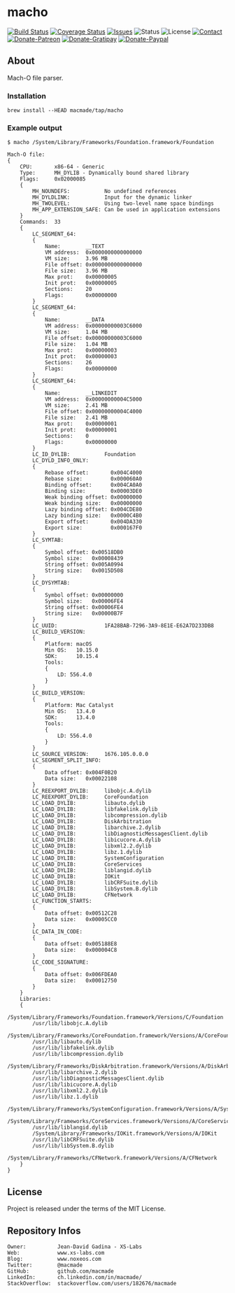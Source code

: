 macho
=====

[![Build Status](https://img.shields.io/travis/macmade/macho.svg?branch=master&style=flat)](https://travis-ci.org/macmade/macho)
[![Coverage Status](https://img.shields.io/coveralls/macmade/macho.svg?branch=master&style=flat)](https://coveralls.io/r/macmade/macho?branch=master)
[![Issues](http://img.shields.io/github/issues/macmade/macho.svg?style=flat)](https://github.com/macmade/macho/issues)
![Status](https://img.shields.io/badge/status-active-brightgreen.svg?style=flat)
![License](https://img.shields.io/badge/license-mit-brightgreen.svg?style=flat)
[![Contact](https://img.shields.io/badge/contact-@macmade-blue.svg?style=flat)](https://twitter.com/macmade)  
[![Donate-Patreon](https://img.shields.io/badge/donate-patreon-yellow.svg?style=flat)](https://patreon.com/macmade)
[![Donate-Gratipay](https://img.shields.io/badge/donate-gratipay-yellow.svg?style=flat)](https://www.gratipay.com/macmade)
[![Donate-Paypal](https://img.shields.io/badge/donate-paypal-yellow.svg?style=flat)](https://paypal.me/xslabs)

About
-----

Mach-O file parser.

### Installation

    brew install --HEAD macmade/tap/macho

### Example output

    $ macho /System/Library/Frameworks/Foundation.framework/Foundation
    
    Mach-O file:
    {
        CPU:       x86-64 - Generic
        Type:      MH_DYLIB - Dynamically bound shared library
        Flags:     0x02000085
        {
            MH_NOUNDEFS:           No undefined references
            MH_DYLDLINK:           Input for the dynamic linker
            MH_TWOLEVEL:           Using two-level name space bindings
            MH_APP_EXTENSION_SAFE: Can be used in application extensions
        }
        Commands:  33
        {
            LC_SEGMENT_64:
            {
                Name:        __TEXT
                VM address:  0x0000000000000000
                VM size:     3.96 MB
                File offset: 0x0000000000000000
                File size:   3.96 MB
                Max prot:    0x00000005
                Init prot:   0x00000005
                Sections:    20
                Flags:       0x00000000
            }
            LC_SEGMENT_64:
            {
                Name:        __DATA
                VM address:  0x00000000003C6000
                VM size:     1.04 MB
                File offset: 0x00000000003C6000
                File size:   1.04 MB
                Max prot:    0x00000003
                Init prot:   0x00000003
                Sections:    26
                Flags:       0x00000000
            }
            LC_SEGMENT_64:
            {
                Name:        __LINKEDIT
                VM address:  0x00000000004C5000
                VM size:     2.41 MB
                File offset: 0x00000000004C4000
                File size:   2.41 MB
                Max prot:    0x00000001
                Init prot:   0x00000001
                Sections:    0
                Flags:       0x00000000
            }
            LC_ID_DYLIB:           Foundation
            LC_DYLD_INFO_ONLY:
            {
                Rebase offset:       0x004C4000
                Rebase size:         0x000060A0
                Binding offset:      0x004CA0A0
                Binding size:        0x00003DE0
                Weak binding offset: 0x00000000
                Weak binding size:   0x00000000
                Lazy binding offset: 0x004CDE80
                Lazy binding size:   0x0000C4B0
                Export offset:       0x004DA330
                Export size:         0x000167F0
            }
            LC_SYMTAB:
            {
                Symbol offset: 0x00518DB0
                Symbol size:   0x00008439
                String offset: 0x005A0994
                String size:   0x0015D508
            }
            LC_DYSYMTAB:
            {
                Symbol offset: 0x00000000
                Symbol size:   0x00006FE4
                String offset: 0x00006FE4
                String size:   0x00000B7F
            }
            LC_UUID:               1FA28BAB-7296-3A9-8E1E-E62A7D233DB8
            LC_BUILD_VERSION:
            {
                Platform: macOS
                Min OS:   10.15.0
                SDK:      10.15.4
                Tools:
                {
                    LD: 556.4.0
                }
            }
            LC_BUILD_VERSION:
            {
                Platform: Mac Catalyst
                Min OS:   13.4.0
                SDK:      13.4.0
                Tools:
                {
                    LD: 556.4.0
                }
            }
            LC_SOURCE_VERSION:     1676.105.0.0.0
            LC_SEGMENT_SPLIT_INFO:
            {
                Data offset: 0x004F0B20
                Data size:   0x00022108
            }
            LC_REEXPORT_DYLIB:     libobjc.A.dylib
            LC_REEXPORT_DYLIB:     CoreFoundation
            LC_LOAD_DYLIB:         libauto.dylib
            LC_LOAD_DYLIB:         libfakelink.dylib
            LC_LOAD_DYLIB:         libcompression.dylib
            LC_LOAD_DYLIB:         DiskArbitration
            LC_LOAD_DYLIB:         libarchive.2.dylib
            LC_LOAD_DYLIB:         libDiagnosticMessagesClient.dylib
            LC_LOAD_DYLIB:         libicucore.A.dylib
            LC_LOAD_DYLIB:         libxml2.2.dylib
            LC_LOAD_DYLIB:         libz.1.dylib
            LC_LOAD_DYLIB:         SystemConfiguration
            LC_LOAD_DYLIB:         CoreServices
            LC_LOAD_DYLIB:         liblangid.dylib
            LC_LOAD_DYLIB:         IOKit
            LC_LOAD_DYLIB:         libCRFSuite.dylib
            LC_LOAD_DYLIB:         libSystem.B.dylib
            LC_LOAD_DYLIB:         CFNetwork
            LC_FUNCTION_STARTS:
            {
                Data offset: 0x00512C28
                Data size:   0x00005CC0
            }
            LC_DATA_IN_CODE:
            {
                Data offset: 0x005188E8
                Data size:   0x000004C8
            }
            LC_CODE_SIGNATURE:
            {
                Data offset: 0x006FDEA0
                Data size:   0x00012750
            }
        }
        Libraries:
        {
            /System/Library/Frameworks/Foundation.framework/Versions/C/Foundation
            /usr/lib/libobjc.A.dylib
            /System/Library/Frameworks/CoreFoundation.framework/Versions/A/CoreFoundation
            /usr/lib/libauto.dylib
            /usr/lib/libfakelink.dylib
            /usr/lib/libcompression.dylib
            /System/Library/Frameworks/DiskArbitration.framework/Versions/A/DiskArbitration
            /usr/lib/libarchive.2.dylib
            /usr/lib/libDiagnosticMessagesClient.dylib
            /usr/lib/libicucore.A.dylib
            /usr/lib/libxml2.2.dylib
            /usr/lib/libz.1.dylib
            /System/Library/Frameworks/SystemConfiguration.framework/Versions/A/SystemConfiguration
            /System/Library/Frameworks/CoreServices.framework/Versions/A/CoreServices
            /usr/lib/liblangid.dylib
            /System/Library/Frameworks/IOKit.framework/Versions/A/IOKit
            /usr/lib/libCRFSuite.dylib
            /usr/lib/libSystem.B.dylib
            /System/Library/Frameworks/CFNetwork.framework/Versions/A/CFNetwork
        }
    }

License
-------

Project is released under the terms of the MIT License.

Repository Infos
----------------

    Owner:          Jean-David Gadina - XS-Labs
    Web:            www.xs-labs.com
    Blog:           www.noxeos.com
    Twitter:        @macmade
    GitHub:         github.com/macmade
    LinkedIn:       ch.linkedin.com/in/macmade/
    StackOverflow:  stackoverflow.com/users/182676/macmade

